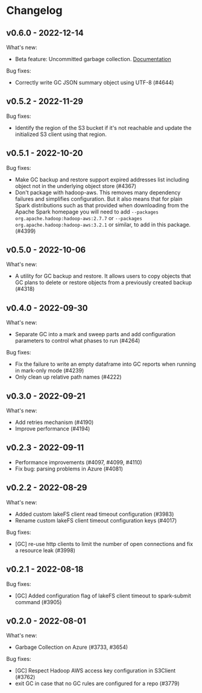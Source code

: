 # Changelog

## v0.6.0 - 2022-12-14

What's new:
* Beta feature: Uncommitted garbage collection. [Documentation](https://docs.lakefs.io/howto/garbage-collection.html#beta-deleting-uncommitted-objects)

Bug fixes:
* Correctly write GC JSON summary object using UTF-8 (#4644)

## v0.5.2 - 2022-11-29
Bug fixes:
* Identify the region of the S3 bucket if it's not reachable and update the initialized S3 client using that region.

## v0.5.1 - 2022-10-20
Bug fixes:
* Make GC backup and restore support expired addresses list including object not in the underlying object store (#4367)
* Don't package with hadoop-aws.  This removes many dependency failures and
  simplifies configuration.  But it also means that for plain Spark
  distributions such as that provided when downloading from the Apache Spark
  homepage you will need to add `--packages
  org.apache.hadoop:hadoop-aws:2.7.7` or `--packages
  org.apache.hadoop:hadoop-aws:3.2.1` or similar, to add in this package. (#4399)

## v0.5.0 - 2022-10-06
What's new:
* A utility for GC backup and restore. It allows users to copy objects that GC plans to delete or restore objects
from a previously created backup (#4318)

## v0.4.0 - 2022-09-30
What's new:
* Separate GC into a mark and sweep parts and add configuration parameters to control what phases to run (#4264)

Bug fixes:
* Fix the failure to write an empty dataframe into GC reports when running in mark-only mode (#4239)
* Only clean up relative path names (#4222) 

## v0.3.0 - 2022-09-21
What's new:
- Add retries mechanism (#4190)
- Improve performance (#4194)

## v0.2.3 - 2022-09-11
- Performance improvements (#4097, #4099, #4110)
- Fix bug: parsing problems in Azure (#4081)

## v0.2.2 - 2022-08-29
What's new:
- Added custom lakeFS client read timeout configuration (#3983)
- Rename custom lakeFS client timeout configuration keys (#4017)

Bug fixes:
- [GC] re-use http clients to limit the number of open connections and fix a resource leak (#3998)   

## v0.2.1 - 2022-08-18
Bug fixes:
- [GC] Added configuration flag of lakeFS client timeout to spark-submit command (#3905)

## v0.2.0 - 2022-08-01
What's new:
- Garbage Collection on Azure (#3733, #3654)

Bug fixes:
- [GC] Respect Hadoop AWS access key configuration in S3Client (#3762)
- exit GC in case that no GC rules are configured for a repo (#3779)
